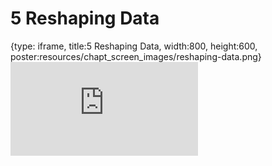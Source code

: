 # 5 Reshaping Data
 
{type: iframe, title:5 Reshaping Data, width:800, height:600, poster:resources/chapt_screen_images/reshaping-data.png}
![](https://datatrail-jhu.github.io/06_datacleaning/no_toc/reshaping-data.html)
 

 
